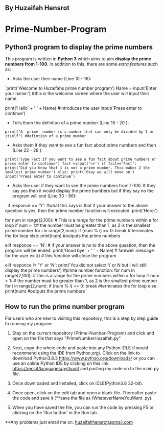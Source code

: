 ## By Huzaifah Hensrot


# Prime-Number-Program

## Python3 program to display the prime numbers

This program is written in **Python 3** which aims to aim **display the prime numbers from 1-100**. In addition to this, there are some *extra features* such as:

* Asks the user their name (Line 10 - 16):

`print('Welcome to Huzaifahs prime number program')
Name = input('Enter your name:')
#this is the welcome screen where the user will input their name.

print('Hello' + ' ' + Name)
#introduces the user
input('Press enter to continue')`

* Tells them the defintion of a prime number (Line 18 - 20 ):

`print('A  prime  number is a number that can only be divided by 1 or itself')
#defintion of a prime number`

* Asks them if they want to see a fun fact about prime numbers and then (Line 22 - 28 ):

`print('Type Fact if you want to see a fun fact about prime numbers or press enter to continue')
fact =input('>>')
if fact=='Fact':
    print('Did you know that 1 is not a prime number. This makes 2 the smallest prime number')
else:
    print('Okay we will move on')
input('Press enter to continue')`


* Asks the user if they want to see the prime numbers from 1-100. If they say yes then it would display the prime bumbers but if they say no the program will end (Line 30 - 66):

` if responce == 'Y':
    #what this says is that if your answer to the above question is yes, then the prime number function will executed.
 print('Here:')
 
 for num in range(2,100): # This is a range for the prime numbers within a for loop
   if num > 1:# the number  must be greater than 1, as 2 is the smallest prime number
       for i in range(2,num):
           if (num % i) == 0:
               break # terminates the for loop
       else:
           print(num)
           #outputs the prime numbers

elif responce == 'N':
    # if your answer is no to the above question, then the program will be ended. 
    print('Good bye' + ' ' + Name)
    # farewell message for the user
    exit()
    # this function will close the program

elif responce != 'Y' or 'N':
  print('You did not select Y or N but I will still display the prime numbers')
  #prime number function:
  for num in range(2,100):
      #This is a range for the prime numbers within a for loop
   if num > 1:
       # the number  must be greater than 1, as 2 is the smallest prime number
       for i in range(2,num):
           if (num % i) == 0:
               break
            #terminates the for loop
       else:
           print(num)
           #outputs the prime numbers `



## How to run the prime number program

For users who are new to visiting this repository, this is a step by step guide to running my program:

1. Stay on the current repository (Prime-Number-Program) and click and open on the file that says "PrimeNumberHuzaifah.py"

2. Next, copy the whole code and paste into any Python IDLE (I would recommend using the IDE from Python.org).
Click on the link to download Python3.8.3 https://www.python.org/downloads/ or you can use an online Python IDE by clicking on this link https://repl.it/languages/python3 and pasting my code on to the main.py file. 

3. Once downloaded and installed, click on IDLE(Python3.8 32-bit).

4. Once open, click on the edit tab and open a blank file. Thereafter paste the code and save it (**save the file as     (WhateverNameYouWant .py).

5. When you have saved the file, you can run the code by pressing F5 or clicking on the 'Run button' in the Run tab.

**Any problems just email me on: huzaifahhensrot@gmail.com 
